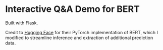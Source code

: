 # Interactive Q&A Demo for BERT 

Built with Flask.

Credit to [Hugging Face](https://github.com/huggingface/pytorch-transformers) for their PyTorch implementation of
BERT, which I modified to streamline inference and extraction of additional prediction data. 

